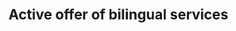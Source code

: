 ---
title: Active offer of bilingual services
longTitle: 'Active offer of bilingual services'
tags:
- gccommon
use:
- "[[Bilingual services]]"
---